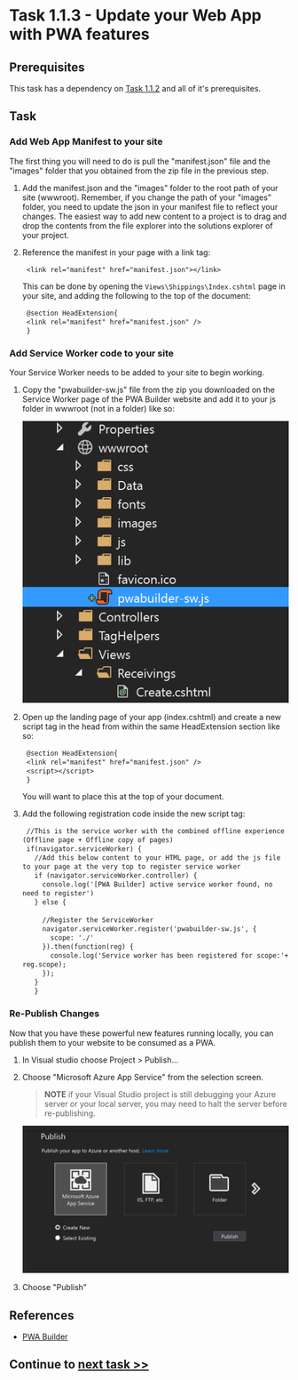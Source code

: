 # Task 1.1.3 - Update your Web App with PWA features

## Prerequisites 

This task has a dependency on [Task 1.1.2](112_GeneratePWA.md) and all of it's prerequisites.

## Task 

###  Add Web App Manifest to your site

The first thing you will need to do is pull the "manifest.json" file and the "images" folder that you obtained from the zip file in the previous step.

1. Add the manifest.json and the "images" folder to the root path of your site (wwwroot).  Remember, if you change the path of your "images" folder, you need to update the json in your manifest file to reflect your changes. The easiest way to add new content to a project is to drag and drop the contents from the file explorer into the solutions explorer of your project.

    <!-- ![add image of manifest and paths ] -->

2. Reference the manifest in your page with a link tag:

	    <link rel="manifest" href="manifest.json"></link>

    This can be done by opening the `Views\Shippings\Index.cshtml` page in your site, and adding the following to the top of the document:

        @section HeadExtension{ 
        <link rel="manifest" href="manifest.json" />
        }

### Add Service Worker code to your site

Your Service Worker needs to be added to your site to begin working.  

1. Copy the "pwabuilder-sw.js" file from the zip you downloaded on the Service Worker page of the PWA Builder website and add it to your js folder in wwwroot  (not in a folder) like so:

    ![show sw location](images/swlocal.png)


2. Open up the landing page of your app (index.cshtml) and create a new script tag in the head from within the same HeadExtension section like so:

        @section HeadExtension{ 
        <link rel="manifest" href="manifest.json" />
        <script></script>
        }

    You will want to place this at the top of your document.

3. Add the following registration code inside the new script tag:

        //This is the service worker with the combined offline experience (Offline page + Offline copy of pages)
        if(navigator.serviceWorker) {
          //Add this below content to your HTML page, or add the js file to your page at the very top to register service worker
          if (navigator.serviceWorker.controller) {
            console.log('[PWA Builder] active service worker found, no need to register')
          } else {

            //Register the ServiceWorker
            navigator.serviceWorker.register('pwabuilder-sw.js', {
              scope: './'
            }).then(function(reg) {
              console.log('Service worker has been registered for scope:'+ reg.scope);
            });
          }
	      }

<!-- 
### Prime your Service Worker for offline

This Particular Service Worker makes a copy of all the pages you visit and caches it so that you can view any of those pages when the app is offline, or network connectivity is low.  In order to make sure you service worker has a copy of your site, simply visit the pages you want 


1. create a new file inside your root called "pwab-config.json".

2. Copy and past the following JSON object into the new file

```
{}
```
-->
<!-- 3. So we make sure this file is checked for the latest content, set a file life of XXXXXXXXXXXXXX. -->

### Re-Publish Changes

Now that you have these powerful new features running locally, you can publish them to your website to be consumed as a PWA.

1. In Visual studio choose Project > Publish...

2. Choose "Microsoft Azure App Service" from the selection screen.

    > **NOTE** if your Visual Studio project is still debugging your Azure server or your local server, you may need to halt the server before re-publishing.

    ![publish screen from vs](images/publish1.PNG)

3.  Choose "Publish"


## References
- [PWA Builder](https://www.pwabuilder.com)


## Continue to [next task >> ](114_Test_App.md)
